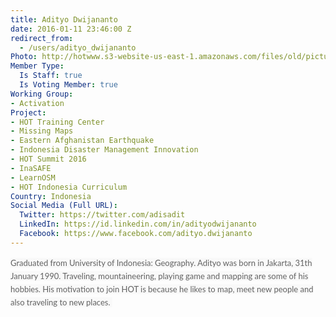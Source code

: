 ```yaml
---
title: Adityo Dwijananto
date: 2016-01-11 23:46:00 Z
redirect_from:
  - /users/adityo_dwijananto
Photo: http://hotwww.s3-website-us-east-1.amazonaws.com/files/old/pictures/picture-326-1466048750.jpg
Member Type:
  Is Staff: true
  Is Voting Member: true
Working Group:
- Activation
Project:
- HOT Training Center
- Missing Maps
- Eastern Afghanistan Earthquake
- Indonesia Disaster Management Innovation
- HOT Summit 2016
- InaSAFE
- LearnOSM
- HOT Indonesia Curriculum
Country: Indonesia
Social Media (Full URL):
  Twitter: https://twitter.com/adisadit
  LinkedIn: https://id.linkedin.com/in/adityodwijananto
  Facebook: https://www.facebook.com/adityo.dwijananto
---
```


<p><span style="color: #626262; font-family: Lato, Arial, Tahoma, sans-serif; font-size: 13px; font-style: normal; font-variant: normal; font-weight: normal; line-height: 21px; background-color: #f9f9f9;">Graduated from University of Indonesia: Geography. Adityo was born in Jakarta, 31th January 1990. Traveling, mountaineering, playing game and mapping are some of his hobbies. His motivation to join HOT is because he likes to map, meet new people and also traveling to new places.&nbsp;</span></p>
